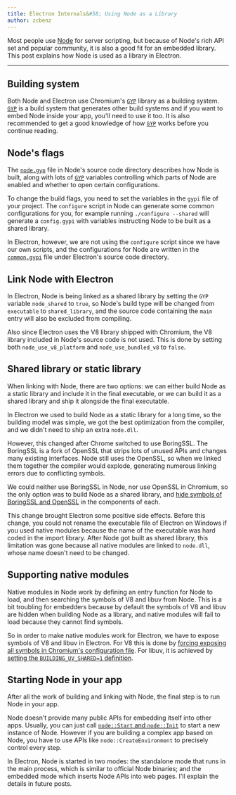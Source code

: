 ```yaml
---
title: Electron Internals&#58; Using Node as a Library
author: zcbenz
---
```


Most people use [Node](https://nodejs.org) for server scripting, but because of Node's rich API set
and popular community, it is also a good fit for an embedded library. This post
explains how Node is used as a library in Electron.

---

## Building system

Both Node and Electron use Chromium's [`GYP`][gyp] library as a building system.
[`GYP`][gyp] is a build system that generates other build systems and if you
want to embed Node inside your app, you'll need to use it too. It is also
recommended to get a good knowledge of how [`GYP`][gyp] works before you
continue reading.

## Node's flags

The [`node.gyp`][nodegyp] file in Node's source code directory describes how Node
is built, along with lots of [`GYP`][gyp] variables controlling which parts of
Node are enabled and whether to open certain configurations.

To change the build flags, you need to set the variables in the `gypi` file of
your project. The `configure` script in Node can generate some common
configurations for you, for example running `./configure --shared` will generate
a `config.gypi` with variables instructing Node to be built as a shared library.

In Electron, however, we are not using the `configure` script since we have our
own scripts, and the configurations for Node are written in the
[`common.gypi`][commongypi] file under Electron's source code directory.

## Link Node with Electron

In Electron, Node is being linked as a shared library by setting the `GYP`
variable `node_shared` to `true`, so Node's build type will be changed from
`executable` to `shared_library`, and the source code containing the `main` entry
will also be excluded from compiling.

Also since Electron uses the V8 library shipped with Chromium, the V8 library
included in Node's source code is not used. This is done by setting both
`node_use_v8_platform` and `node_use_bundled_v8` to `false`.

## Shared library or static library

When linking with Node, there are two options: we can either build Node as a
static library and include it in the final executable, or we can build it as a
shared library and ship it alongside the final executable.

In Electron we used to build Node as a static library for a long time, so the
building model was simple, we got the best optimization from the compiler, and we didn't
need to ship an extra `node.dll`.

However, this changed after Chrome switched to use BoringSSL. The BoringSSL is a
fork of OpenSSL that strips lots of unused APIs and changes many existing
interfaces. Node still uses the OpenSSL, so when we linked them together
the compiler would explode, generating numerous linking errors due to
conflicting symbols.

We could neither use BoringSSL in Node, nor use OpenSSL in Chromium, so the only
option was to build Node as a shared library, and [hide symbols of BoringSSL
and OpenSSL][openssl-hide] in the components of each.

This change brought Electron some positive side effects. Before this
change, you could not rename the executable file of Electron on Windows if you
used native modules because the name of the executable was hard coded in the
import library. After Node got built as shared library, this limitation was gone
because all native modules are linked to `node.dll`, whose name doesn't need to
be changed.

## Supporting native modules

Native modules in Node work by defining an entry function for Node to load,
and then searching the symbols of V8 and libuv from Node. This is a bit
troubling for embedders because by default the symbols of V8 and libuv are
hidden when building Node as a library, and native modules will fail to load
because they cannot find symbols.

So in order to make native modules work for Electron, we have to expose symbols
of V8 and libuv in Electron. For V8 this is done by [forcing exposing all
symbols in Chromium's configuration file][v8-expose]. For libuv, it is achieved
by [setting the `BUILDING_UV_SHARED=1` definition][libuv-expose].

## Starting Node in your app

After all the work of building and linking with Node, the final step is to run
Node in your app.

Node doesn't provide many public APIs for embedding itself into other apps.
Usually, you can just call [`node::Start` and `node::Init`][node-start] to start
a new instance of Node. However if you are building a complex app based on Node,
you have to use APIs like `node::CreateEnvironment` to precisely control every
step.

In Electron, Node is started in two modes: the standalone mode that runs in the
main process, which is similar to official Node binaries; and the embedded mode
which inserts Node APIs into web pages. I'll explain the details in future
posts.

[gyp]: https://gyp.gsrc.io
[nodegyp]: https://github.com/nodejs/node/blob/v6.3.1/node.gyp
[commongypi]: https://github.com/electron/electron/blob/master/common.gypi
[openssl-hide]: https://github.com/electron/electron/blob/v1.3.2/common.gypi#L209-L218
[v8-expose]: https://github.com/electron/libchromiumcontent/blob/v51.0.2704.61/chromiumcontent/chromiumcontent.gypi#L104-L122
[libuv-expose]: https://github.com/electron/electron/blob/v1.3.2/common.gypi#L219-L228
[node-start]: https://github.com/nodejs/node/blob/v6.3.1/src/node.h#L187-L191
